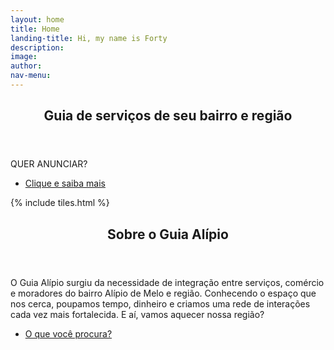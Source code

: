 ```yaml
---
layout: home
title: Home
landing-title: Hi, my name is Forty
description: 
image:
author:
nav-menu:
---
```

<!-- Banner -->
<section id="banner" class="major">
	<div class="inner">
		<header class="major">
			<h1>Guia de serviços de seu bairro e região</h1>
		</header>
		<div class="content">
			<p style="text-transform: uppercase;">Quer anunciar?</p>
			<ul class="actions">
				<li><a href="/anuncie.html" class="button next scrolly">Clique e saiba mais</a></li>
			</ul>
		</div>
	</div>
</section>

<!-- Main -->
<div id="main">

<!-- One -->
{% include tiles.html %}

<!-- Two -->
<section id="two">
	<div class="inner">
		<header class="major">
			<h2>Sobre o Guia Alípio</h2>
		</header>
		<p> O Guia Alípio surgiu da necessidade de integração entre serviços, comércio e moradores do bairro Alípio de Melo e região.  
		Conhecendo o espaço que nos cerca, poupamos tempo, dinheiro e criamos uma rede de interações cada vez mais fortalecida. E aí, vamos aquecer nossa região?</p>
		<ul class="actions">
			<li><a href="/sobre.html" class="button next">O que você procura?</a></li>
		</ul>
	</div>
</section>

</div>

